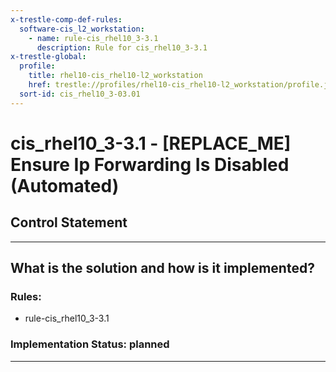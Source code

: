 ```yaml
---
x-trestle-comp-def-rules:
  software-cis_l2_workstation:
    - name: rule-cis_rhel10_3-3.1
      description: Rule for cis_rhel10_3-3.1
x-trestle-global:
  profile:
    title: rhel10-cis_rhel10-l2_workstation
    href: trestle://profiles/rhel10-cis_rhel10-l2_workstation/profile.json
  sort-id: cis_rhel10_3-03.01
---
```


# cis_rhel10_3-3.1 - \[REPLACE_ME\] Ensure Ip Forwarding Is Disabled (Automated)

## Control Statement

______________________________________________________________________

## What is the solution and how is it implemented?

<!-- For implementation status enter one of: implemented, partial, planned, alternative, not-applicable -->

<!-- Note that the list of rules under ### Rules: is read-only and changes will not be captured after assembly to JSON -->

<!-- Add control implementation description here for control: cis_rhel10_3-3.1 -->

### Rules:

  - rule-cis_rhel10_3-3.1

### Implementation Status: planned

______________________________________________________________________
